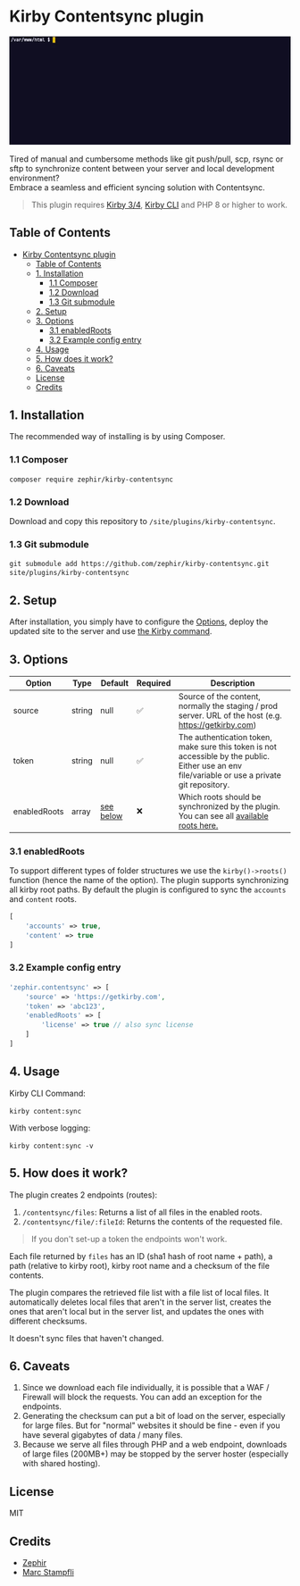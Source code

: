 # Kirby Contentsync plugin

![cover](docs/content-sync.gif)

Tired of manual and cumbersome methods like git push/pull, scp, rsync or sftp to synchronize content between your server and local development environment?<br />
Embrace a seamless and efficient syncing solution with Contentsync.

> This plugin requires [Kirby 3/4](https://getkirby.com), [Kirby CLI](https://github.com/getkirby/cli) and PHP 8 or higher to work.

## Table of Contents

- [Kirby Contentsync plugin](#kirby-contentsync-plugin)
  - [Table of Contents](#table-of-contents)
  - [1. Installation](#1-installation)
    - [1.1 Composer](#11-composer)
    - [1.2 Download](#12-download)
    - [1.3 Git submodule](#13-git-submodule)
  - [2. Setup](#2-setup)
  - [3. Options](#3-options)
    - [3.1 enabledRoots](#31-enabledroots)
    - [3.2 Example config entry](#32-example-config-entry)
  - [4. Usage](#4-usage)
  - [5. How does it work?](#5-how-does-it-work)
  - [6. Caveats](#6-caveats)
  - [License](#license)
  - [Credits](#credits)

## 1. Installation

The recommended way of installing is by using Composer.

### 1.1 Composer

```
composer require zephir/kirby-contentsync
```

### 1.2 Download

Download and copy this repository to `/site/plugins/kirby-contentsync`.

### 1.3 Git submodule

```
git submodule add https://github.com/zephir/kirby-contentsync.git site/plugins/kirby-contentsync
```

## 2. Setup

After installation, you simply have to configure the [Options](#3-options), deploy the updated site to the server and use [the Kirby command](#4-usage).

## 3. Options

| Option       | Type   | Default                       | Required | Description                                                                                                                                                                          |
| ------------ | ------ | ----------------------------- | -------- | ------------------------------------------------------------------------------------------------------------------------------------------------------------------------------------ |
| source       | string | null                          | ✅       | Source of the content, normally the staging / prod server. URL of the host (e.g. https://getkirby.com)                                                                               |
| token        | string | null                          | ✅       | The authentication token, make sure this token is not accessible by the public. Either use an env file/variable or use a private git repository.                                     |
| enabledRoots | array  | [see below](#31-enabledroots) | ❌       | Which roots should be synchronized by the plugin. You can see all [available roots here.](https://getkirby.com/docs/guide/configuration#custom-folder-setup__all-configurable-roots) |

### 3.1 enabledRoots

To support different types of folder structures we use the `kirby()->roots()` function (hence the name of the option).
The plugin supports synchronizing all kirby root paths.
By default the plugin is configured to sync the `accounts` and `content` roots.

```php
[
    'accounts' => true,
    'content' => true
]
```

### 3.2 Example config entry

```php
'zephir.contentsync' => [
    'source' => 'https://getkirby.com',
    'token' => 'abc123',
    'enabledRoots' => [
        'license' => true // also sync license
    ]
]
```

## 4. Usage

Kirby CLI Command:

`kirby content:sync`

With verbose logging:

`kirby content:sync -v`

## 5. How does it work?

The plugin creates 2 endpoints (routes):

1. `/contentsync/files`: Returns a list of all files in the enabled roots.
2. `/contentsync/file/:fileId`: Returns the contents of the requested file.

> If you don't set-up a token the endpoints won't work.

Each file returned by `files` has an ID (sha1 hash of root name + path), a path (relative to kirby root), kirby root name and a checksum of the file contents.

The plugin compares the retrieved file list with a file list of local files. It automatically deletes local files that aren't in the server list, creates the ones that aren't local but in the server list, and updates the ones with different checksums.

It doesn't sync files that haven't changed.

## 6. Caveats

1. Since we download each file individually, it is possible that a WAF / Firewall will block the requests. You can add an exception for the endpoints.
2. Generating the checksum can put a bit of load on the server, especially for large files. But for "normal" websites it should be fine - even if you have several gigabytes of data / many files.
3. Because we serve all files through PHP and a web endpoint, downloads of large files (200MB+) may be stopped by the server hoster (especially with shared hosting).

## License

MIT

## Credits

- [Zephir](https://zephir.ch)
- [Marc Stampfli](https://github.com/themaaarc)
